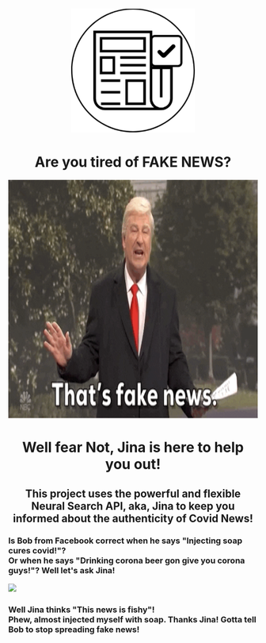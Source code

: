 
<p align="center">
  <img width="250" height="250" src="assets/logo.png">
</p>
<h1 align="center">
  
</h1>

<h1 align="center">
  Are you tired of FAKE NEWS?
</h1>

<p align="center">
  <img height="480" width="960" src="assets/fake-news.gif">
</p>

<h1 align="center">
  Well fear Not, Jina is here to help you out!
</h1>

<h2 align="center">
  This project uses the powerful and flexible Neural Search API, aka, Jina to keep you informed about the authenticity of Covid News!
</h2>

<h3>
  Is Bob from Facebook correct when he says "Injecting soap cures covid!"?<br>
  Or when he says "Drinking corona beer gon give you corona guys!"?
  Well let's ask Jina!
</h3>
<img src="assets/fake_bob.gif">
<h3>
  Well Jina thinks "This news is fishy"! <br>
  Phew, almost injected myself with soap. Thanks Jina! Gotta tell Bob to stop spreading fake news!
</h3>

